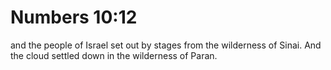 # Numbers 10:12

and the people of Israel set out by stages from the wilderness of Sinai. And the cloud settled down in the wilderness of Paran.
